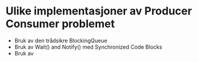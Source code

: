 # Ulike implementasjoner av Producer Consumer problemet
- Bruk av den trådsikre BlockingQueue
- Bruk av Wait() and Notify() med Synchronized Code Blocks
- Bruk av 